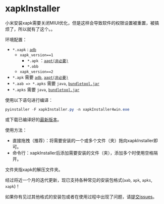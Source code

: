 # xapkInstaller
小米安装xapk需要关闭MIUI优化，但是这样会导致软件的权限设置被重置，被搞烦了，所以就有了这个。。  

环境配置：  

- `*.xapk` : [`adb`](https://dl.google.com/android/repository/platform-tools-latest-windows.zip?hl=zh-cn)   
  - `xapk_version==1 `  
    - `*.apk` ：[`aapt(非必要)`](https://dl.androidaapt.com/aapt-windows.zip)  
    - `*.obb`  
  - `xapk_version==2 `  
- `*.apk` 需要 [`adb`](https://dl.google.com/android/repository/platform-tools-latest-windows.zip?hl=zh-cn), [`aapt(非必要)`](https://dl.androidaapt.com/aapt-windows.zip)  
- `*.aab => *.apks` 需要 `java`, [`bundletool.jar`](https://github.com/google/bundletool/releases)  
- `*.apks` 需要 `java`, [`bundletool.jar`](https://github.com/google/bundletool/releases)  

使用以下语句进行编译：  
```powershell
pyinstaller -F xapkInstaller.py -n xapkInstaller4win.exe
```
或下载已编译好的[最新版本](https://github.com/adhu2018/xapkInstaller/releases/latest)。  

使用方法：  
- 直接拖拽（推荐）：将需要安装的一个或多个文件（夹）拖向xapkInstaller即可。  
- 命令行：xapkInstaller后添加需要安装的文件（夹），添加多个时使用空格隔开。  

文件夹指xapk的解压文件夹。  

经过将近一个月的迭代更新，现已支持各种常见的安装包格式(`aab`, `apk`, `apks`, `xapk`)！  

如果你有见过其他格式的安装包或者在使用过程中出现了问题，请[提交issues](https://github.com/adhu2018/xapkInstaller/issues/new)。  
